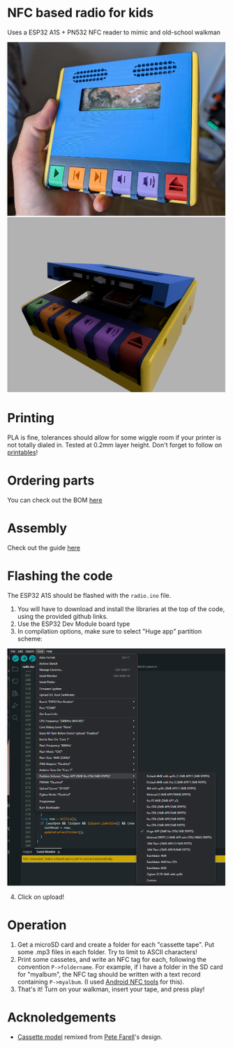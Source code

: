 # NFC based radio for kids

Uses a ESP32 A1S + PN532 NFC reader to mimic and old-school walkman

<img src="./docs/img/closed.jpg" width="500"><img src="./docs/img/render.jpg" width="500">

# Printing

PLA is fine, tolerances should allow for some wiggle room if your printer is not totally dialed in. Tested at 0.2mm layer height. Don't forget to follow on [printables](https://www.printables.com/model/1038471-nfc-walkman)!

# Ordering parts

You can check out the BOM [here](./docs/BOM.md)

# Assembly

Check out the guide [here](./docs/assembly.md)

# Flashing the code

The ESP32 A1S should be flashed with the `radio.ino` file. 

1. You will have to download and install the libraries at the top of the code, using the provided github links.
2. Use the ESP32 Dev Module board type
3. In compilation options, make sure to select "Huge app" partition scheme:

<img src="./docs/img/compilation-options.png" width="500">

4. Click on upload!



# Operation

1. Get a microSD card and create a folder for each "cassette tape". Put some .mp3 files in each folder. Try to limit to ASCII characters!
2. Print some cassetes, and write an NFC tag for each, following the convention `P->foldername`. For example, if I have a folder in the SD card for "myalbum", the NFC tag should be written with a text record containing `P->myalbum`. (I used [Android NFC tools](https://play.google.com/store/apps/details?id=com.wakdev.wdnfc&hl=en) for this).
3. That's it! Turn on your walkman, insert your tape, and press play!

# Acknoledgements

* [Cassette model](https://www.printables.com/model/505572-cassette-tape) remixed from [Pete Farell](https://www.printables.com/@PeterFarell)'s design.
